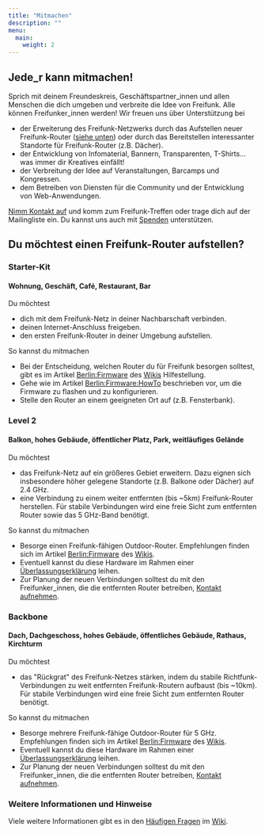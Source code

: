 ```yaml
---
title: "Mitmachen"
description: ""
menu:
  main:
    weight: 2
---
```


## Jede\_r kann mitmachen!

Sprich mit deinem Freundeskreis, Geschäftspartner\_innen und allen Menschen die dich umgeben und verbreite die Idee von Freifunk. Alle können Freifunker\_innen werden! Wir freuen uns über Unterstützung bei

*   der Erweiterung des Freifunk-Netzwerks durch das Aufstellen neuer Freifunk-Router ([siehe unten](#aufstellen)) oder durch das Bereitstellen interessanter Standorte für Freifunk-Router (z.B. Dächer).
*   der Entwicklung von Infomaterial, Bannern, Transparenten, T-Shirts... was immer dir Kreatives einfällt!
*   der Verbreitung der Idee auf Veranstaltungen, Barcamps und Kongressen.
*   dem Betreiben von Diensten für die Community und der Entwicklung von Web-Anwendungen.

[Nimm Kontakt auf](/de/contact/) und komm zum Freifunk-Treffen oder trage dich auf der Mailingliste ein. Du kannst uns auch mit [Spenden](../donate) unterstützen.

## Du möchtest einen Freifunk-Router aufstellen?

### Starter-Kit

#### Wohnung, Geschäft, Café, Restaurant, Bar

Du möchtest

*   dich mit dem Freifunk-Netz in deiner Nachbarschaft verbinden.
*   deinen Internet-Anschluss freigeben.
*   den ersten Freifunk-Router in deiner Umgebung aufstellen.

So kannst du mitmachen

*   Bei der Entscheidung, welchen Router du für Freifunk besorgen solltest, gibt es im Artikel [Berlin:Firmware](https://wiki.freifunk.net/Berlin:Firmware#Unterst.C3.BCtzte_Router) des [Wikis](../../wiki) Hilfestellung.
*   Gehe wie im Artikel [Berlin:Firmware:HowTo](https://wiki.freifunk.net/Berlin:Firmware/HowTo) beschrieben vor, um die Firmware zu flashen und zu konfigurieren.
*   Stelle den Router an einem geeigneten Ort auf (z.B. Fensterbank).

### Level 2

#### Balkon, hohes Gebäude, öffentlicher Platz, Park, weitläufiges Gelände

Du möchtest

*   das Freifunk-Netz auf ein größeres Gebiet erweitern. Dazu eignen sich insbesondere höher gelegene Standorte (z.B. Balkone oder Dächer) auf 2.4 GHz.
*   eine Verbindung zu einem weiter entfernten (bis ~5km) Freifunk-Router herstellen. Für stabile Verbindungen wird eine freie Sicht zum entfernten Router sowie das 5 GHz-Band benötigt.

So kannst du mitmachen

*   Besorge einen Freifunk-fähigen Outdoor-Router. Empfehlungen finden sich im Artikel [Berlin:Firmware](https://wiki.freifunk.net/Berlin:Firmware#Unterst.C3.BCtzte_Router) des [Wikis](../../wiki).
*   Eventuell kannst du diese Hardware im Rahmen einer [Überlassungserklärung](https://wiki.freifunk.net/Berlin:%C3%9Cberlassungserkl%C3%A4rung) leihen.
*   Zur Planung der neuen Verbindungen solltest du mit den Freifunker\_innen, die die entfernten Router betreiben, [Kontakt aufnehmen](/de/contact/).

### Backbone

#### Dach, Dachgeschoss, hohes Gebäude, öffentliches Gebäude, Rathaus, Kirchturm

Du möchtest

*   das "Rückgrat" des Freifunk-Netzes stärken, indem du stabile Richtfunk-Verbindungen zu weit entfernten Freifunk-Routern aufbaust (bis ~10km). Für stabile Verbindungen wird eine freie Sicht zum entfernten Router benötigt.

So kannst du mitmachen

*   Besorge mehrere Freifunk-fähige Outdoor-Router für 5 GHz. Empfehlungen finden sich im Artikel [Berlin:Firmware](https://wiki.freifunk.net/Berlin:Firmware#Unterst.C3.BCtzte_Hardware) des [Wikis](../../wiki).
*   Eventuell kannst du diese Hardware im Rahmen einer [Überlassungserklärung](https://wiki.freifunk.net/Berlin:%C3%9Cberlassungserkl%C3%A4rung) leihen.
*   Zur Planung der neuen Verbindungen solltest du mit den Freifunker\_innen, die die entfernten Router betreiben, [Kontakt aufnehmen](../../contact).

### Weitere Informationen und Hinweise

Viele weitere Informationen gibt es in den [Häufigen Fragen](https://wiki.freifunk.net/Berlin:FAQ) im [Wiki](../../wiki).

